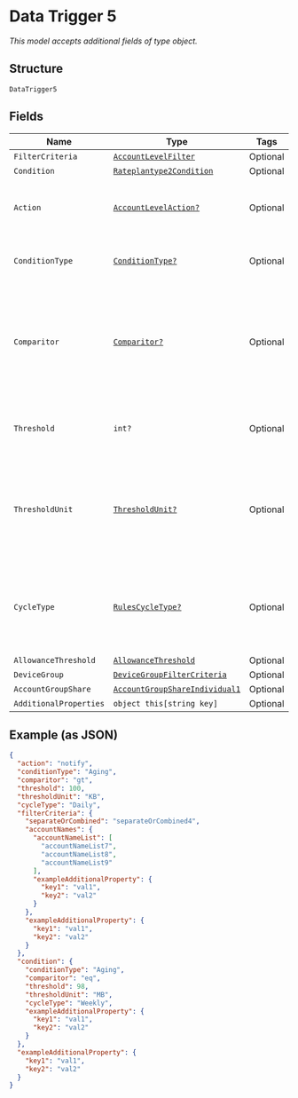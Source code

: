 
# Data Trigger 5

*This model accepts additional fields of type object.*

## Structure

`DataTrigger5`

## Fields

| Name | Type | Tags | Description |
|  --- | --- | --- | --- |
| `FilterCriteria` | [`AccountLevelFilter`](../../doc/models/account-level-filter.md) | Optional | - |
| `Condition` | [`Rateplantype2Condition`](../../doc/models/rateplantype-2-condition.md) | Optional | - |
| `Action` | [`AccountLevelAction?`](../../doc/models/account-level-action.md) | Optional | The action taken when trigger conditions are met |
| `ConditionType` | [`ConditionType?`](../../doc/models/condition-type.md) | Optional | The condition type being monitored |
| `Comparitor` | [`Comparitor?`](../../doc/models/comparitor.md) | Optional | The boolean of the comparison. `gt` is Greater Than, `lt` is Less Than and `eq` is Equal To |
| `Threshold` | `int?` | Optional | The threshold value the trigger monitors for |
| `ThresholdUnit` | [`ThresholdUnit?`](../../doc/models/threshold-unit.md) | Optional | The units of the threshold. This can be KB, Kilobits, MB, Megabits, or GB, Gigabits |
| `CycleType` | [`RulesCycleType?`](../../doc/models/rules-cycle-type.md) | Optional | The interval to monitor for the threshold. This can be Daily, Weekly or Monthly |
| `AllowanceThreshold` | [`AllowanceThreshold`](../../doc/models/allowance-threshold.md) | Optional | - |
| `DeviceGroup` | [`DeviceGroupFilterCriteria`](../../doc/models/device-group-filter-criteria.md) | Optional | - |
| `AccountGroupShare` | [`AccountGroupShareIndividual1`](../../doc/models/account-group-share-individual-1.md) | Optional | - |
| `AdditionalProperties` | `object this[string key]` | Optional | - |

## Example (as JSON)

```json
{
  "action": "notify",
  "conditionType": "Aging",
  "comparitor": "gt",
  "threshold": 100,
  "thresholdUnit": "KB",
  "cycleType": "Daily",
  "filterCriteria": {
    "separateOrCombined": "separateOrCombined4",
    "accountNames": {
      "accountNameList": [
        "accountNameList7",
        "accountNameList8",
        "accountNameList9"
      ],
      "exampleAdditionalProperty": {
        "key1": "val1",
        "key2": "val2"
      }
    },
    "exampleAdditionalProperty": {
      "key1": "val1",
      "key2": "val2"
    }
  },
  "condition": {
    "conditionType": "Aging",
    "comparitor": "eq",
    "threshold": 98,
    "thresholdUnit": "MB",
    "cycleType": "Weekly",
    "exampleAdditionalProperty": {
      "key1": "val1",
      "key2": "val2"
    }
  },
  "exampleAdditionalProperty": {
    "key1": "val1",
    "key2": "val2"
  }
}
```

